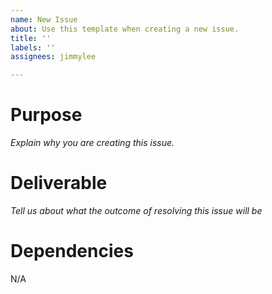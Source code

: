 ```yaml
---
name: New Issue
about: Use this template when creating a new issue.
title: ''
labels: ''
assignees: jimmylee

---
```


# Purpose

*Explain why you are creating this issue.*

# Deliverable

*Tell us about what the outcome of resolving this issue will be*

# Dependencies

N/A
